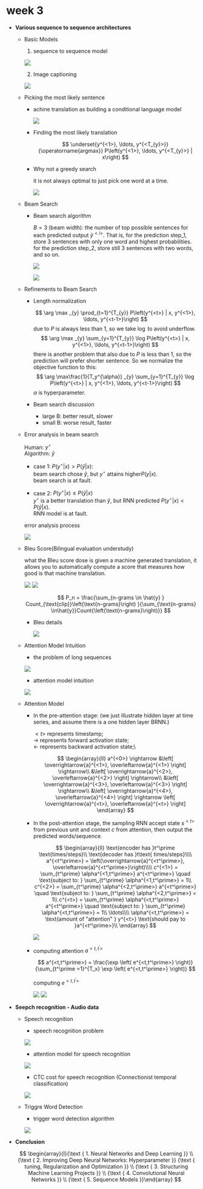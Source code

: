 # week 3

- **Various sequence to sequence architectures**

  - Basic Models

    1. sequence to sequence model

      ![](images/sequence-to-sequence.png)

    2. Image captioning
      
      ![](images/image-captioning.png)

   - Picking the most likely sentence

     - achine translation as building a conditional language model

       ![](images/machine-translation-as-conditional-language-model.png)

     - Finding the most likely translation

         $$
         \underset{y^{<1>}, \ldots, y^{<T_{y}>}}{\operatorname{argmax}}  P\left(y^{<1>}, \ldots, y^{<T_{y}>} | x\right)
         $$

     - Why not a greedy search

       it is not always optimal to just pick one word at a time.

       ![](images/why-not-a-greedy-search.png)

   - Beam Search

     - Beam search algorithm

       $B=3$ (beam width): the number of top possible sentences for each predicted output $\hat{y}^{<i>}$. That is, for the prediction step_1, store 3 sentences with only one word and highest probabilities. for the prediction step_2, store still 3 sentences with two words, and so on.

       ![](images/beam-search-algorithm.png)

       ![](images/beam-search-algorithm-2.png)

   - Refinements to Beam Search

     - Length normalization

       $$
       \arg \max _{y} \prod_{t=1}^{T_{y}} P\left(y^{<t>} | x, y^{<1>}, \ldots, y^{<t-1>}\right)
       $$
       due to $P$ is always less than $1$, so we take $\log$ to avoid underflow.
       $$
       \arg \max _{y} \sum_{y=1}^{T_{y}} \log P\left(y^{<t>} | x, y^{<1>}, \ldots, y^{<t-1>}\right)
       $$
       there is another problem that also due to $P$ is less than $1$, so the prediction will prefer shorter sentence. So we normalize the objective function to this:
       $$
       \arg \max\frac{1}{T_y^{\alpha}} _{y} \sum_{y=1}^{T_{y}} \log P\left(y^{<t>} | x, y^{<1>}, \ldots, y^{<t-1>}\right)
       $$
       $\alpha$ is hyperparameter.
     
     - Beam search discussion

       - large B: better result, slower
       - small B: worse result, faster

  - Error analysis in beam search

      Human: $y^\star$ \
      Algorithm: $\hat{y}$
      - case 1: $P(y^\star | x) \gt P(\hat{y}| x)$:\
        beam search chose $\hat{y}$, but $y^\star$ attains higher$P(y|x)$.\
        beam search is at fault.

      - case 2: $P(y^\star|x) \leq P(\hat{y}|x)$\
        $y^\star$ is a better translation than $\hat{y}$, but RNN predicted $P(y^\star|x) \lt P(\hat{y}|x)$.\
        RNN model is at fault.

    error analysis process

    ![](images/error-analysis-process.png)

  - Bleu Score(Bilingual evaluation understudy)

    what the Bleu score dose is given a machine generated translation, it allows you to automatically compute a score that measures how good is that machine translation.

    ![](images/bleu-1.png)
    ![](images/bleu-2.png)

    $$
    P_n = \frac{\sum_{n-grams \in \hat{y} } Count_{\text{clip}}\left(\text{n-grams}\right) }{\sum_{\text{n-grams} \in\hat{y}}Count{\left(\text{n-grams}\right)}}
    $$

    - Bleu details

      ![](images/bleu-detail.png)

  - Attention Model Intuition

    - the problem of long sequences
    
    ![](images/the-problem-of-long-sequence.png)

    - attention model intuition
    
    ![](images/attention-model-intuition.png)

  - Attention Model

    - In the pre-attention stage: (we just illustrate hidden layer at time series, and assume there is a one hidden layer BRNN.)

      $<t>$ represents timestamp;\
      $\rightarrow$ represents forward activation state;\
      $\leftarrow$ represents backward activation state;\
      
      $$
      \begin{array}{ll}
          a^{<0>} \rightarrow &\left[ \overrightarrow{a}^{<1>}, \overleftarrow{a}^{<1>} \right] \rightarrow\\
          &\left[ \overrightarrow{a}^{<2>}, \overleftarrow{a}^{<2>} \right] \rightarrow\\
          &\left[ \overrightarrow{a}^{<3>}, \overleftarrow{a}^{<3>} \right] \rightarrow\\
          &\left[ \overrightarrow{a}^{<4>}, \overleftarrow{a}^{<4>} \right] \rightarrow \left[ \overrightarrow{a}^{<t>}, \overleftarrow{a}^{<t>} \right]
      \end{array}
      $$

    - In the post-attention stage, the sampling RNN accept state $s^{<t>}$ from previous unit and context $c$ from attention, then output the predicted words/sequence.

      $$
      \begin{array}{ll}
          \text{encoder has }t^\prime \text{times/steps}\\
          \text{decoder has }t\text{ times/steps}\\\\
          a^{<t^\prime>} = \left(\overrightarrow{a}^{<t^\prime>}, \overleftarrow{a}^{<t^\prime>}\right)\\\\
          c^{<1>} = \sum_{t^\prime} \alpha^{<1,t^\prime>} a^{<t^\prime>} \quad \text{subject to: } \sum_{t^\prime} \alpha^{<1,t^\prime>} = 1\\
          c^{<2>} = \sum_{t^\prime} \alpha^{<2,t^\prime>} a^{<t^\prime>} \quad \text{subject to: } \sum_{t^\prime} \alpha^{<2,t^\prime>} = 1\\
          c^{<t>} = \sum_{t^\prime} \alpha^{<t,t^\prime>} a^{<t^\prime>} \quad \text{subject to: } \sum_{t^\prime} \alpha^{<t,t^\prime>} = 1\\
          \ldots\\\\
          \alpha^{<t,t^\prime>} = \text{amount of "attention" } y^{<t>} \text{should pay to }a^{<t^\prime>}\\
      \end{array}
      $$

      ![](images/attention-model.png)

    - computing attention $a^{<t, t^\prime>}$

      $$
        a^{<t,t^\prime>} = \frac{\exp \left( e^{<t,t^\prime>} \right)}{\sum_{t^\prime =1}^{T_x} \exp \left( e^{<t,t^\prime>} \right)}
      $$

      computing $e^{<t,t^\prime>}$

      ![](images/computing-e.png)
      ![](images/helper-1.png)

- **Seepch recognition - Audio data**

  - Speech recognition

    - speech recognition problem
    
    ![](images/speech-recognition-problem.png)

    - attention model for speech recognition

    ![](images/attention-model-for-speech-recognition.png)

    - CTC cost for speech recognition (Connectionist temporal classification)

    ![](images/CTC-cost-for-speech-recognition.png)

  - Triggre Word Detection

    - trigger word detection algorithm
    
    ![](images/trigger-word-detection-algorithm.png)

- **Conclusion**

  $$
  \begin{array}{l}{\text { 1. Neural Networks and Deep Learning }} \\ {\text { 2. Improving Deep Neural Networks: Hyperparameter }}  {\text { tuning, Regularization and Optimization }} \\ {\text { 3. Structuring Machine Learning Projects }} \\ {\text { 4. Convolutional Neural Networks }} \\ {\text { 5. Sequence Models }}\end{array}
  $$

  